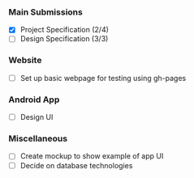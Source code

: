 ### Main Submissions
- [x] Project Specification (2/4)
- [ ] Design Specification (3/3)

### Website
- [ ] Set up basic webpage for testing using gh-pages

### Android App
- [ ] Design UI

### Miscellaneous
- [ ] Create mockup to show example of app UI
- [ ] Decide on database technologies

